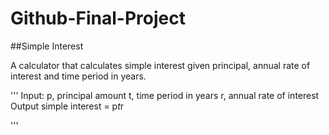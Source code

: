 # Github-Final-Project

##Simple Interest

A calculator that calculates simple interest given principal, annual rate of interest and time period in years.

'''
Input:
   p, principal amount
   t, time period in years
   r, annual rate of interest
Output
   simple interest = p*t*r

'''

